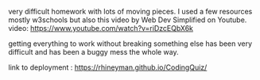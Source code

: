 very difficult homework with lots of moving pieces. I used a few resources mostly w3schools but also this video by Web Dev Simplified on Youtube.
video: https://www.youtube.com/watch?v=riDzcEQbX6k  

getting everything to work without breaking something else has been very difficult and has been a buggy mess the whole way.

link to deployment : https://rhineyman.github.io/CodingQuiz/